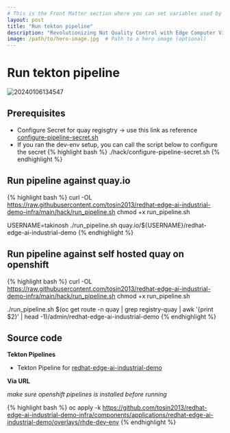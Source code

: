 ```yaml
---
# This is the Front Matter section where you can set variables used by Jekyll
layout: post
title: "Run tekton pipeline"
description: "Revolutionizing Nut Quality Control with Edge Computer Vision using YOLO V5 and Microshift"
image: /path/to/hero-image.jpg  # Path to a hero image (optional)
---
```


# Run tekton pipeline
![20240106134547](https://i.imgur.com/ssgQacx.png)

## Prerequisites
* Configure Secret for quay regisgtry -> use this link as reference [configure-pipeline-secret.sh](https://raw.githubusercontent.com/tosin2013/redhat-edge-ai-industrial-demo-infra/main/hack/configure-pipeline-secret.sh)
* If you ran the dev-env setup, you can call the script below to configure the secret
{% highlight bash %}
 ./hack/configure-pipeline-secret.sh
{% endhighlight %}


## Run pipeline against quay.io
{% highlight bash %}
curl -OL https://raw.githubusercontent.com/tosin2013/redhat-edge-ai-industrial-demo-infra/main/hack/run_pipeline.sh
chmod +x run_pipeline.sh

USERNAME=takinosh
./run_pipeline.sh quay.io/${USERNAME}/redhat-edge-ai-industrial-demo
{% endhighlight %}

## Run pipeline against self hosted quay on openshift
{% highlight bash %}
curl -OL https://raw.githubusercontent.com/tosin2013/redhat-edge-ai-industrial-demo-infra/main/hack/run_pipeline.sh
chmod +x run_pipeline.sh

./run_pipeline.sh $(oc get route -n quay | grep registry-quay | awk '{print $2}' | head -1)/admin/redhat-edge-ai-industrial-demo
{% endhighlight %}

## Source code
**Tekton Pipelines**
* Tekton Pipeline for [redhat-edge-ai-industrial-demo](https://github.com/tosin2013/redhat-edge-ai-industrial-demo-infra/tree/main/components/applications/redhat-edge-ai-industrial-demo/overlays/rhde-dev-env)

**Via URL**  

*make sure openshift pipelines is installed before running*

{% highlight bash %}
oc apply -k https://github.com/tosin2013/redhat-edge-ai-industrial-demo-infra/components/applications/redhat-edge-ai-industrial-demo/overlays/rhde-dev-env
{% endhighlight %}